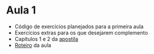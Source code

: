 # Aula 1

+ Código de exercícios planejados para a primeira aula
+ Exercícios extras para os que desejarem complemento
+ Capítulos 1 e 2 da [apostila](https://docs.google.com/document/d/1zfs7hoBYeJE2GTlP9rve2CjlRSAvLMv4H54t6qO9gYw/edit)
+ [Roteiro](https://docs.google.com/document/d/1op7YsVTnzIbWWA27djxFeEZwsLzhBYPxUoIRNmyxeE0/edit) da aula